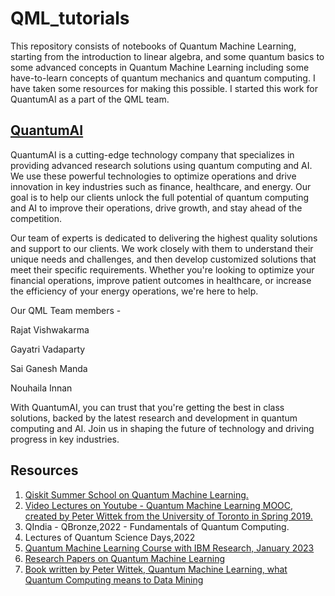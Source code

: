 # QML_tutorials
This repository consists of notebooks of Quantum Machine Learning, starting from the introduction to linear algebra, and some quantum basics to some advanced concepts in Quantum Machine Learning including some have-to-learn concepts of quantum mechanics and quantum computing.
I have taken some resources for making this possible. I started this work for QuantumAI as a part of the QML team.
## [QuantumAI](https://www.linkedin.com/company/quantumopenai/)
QuantumAI is a cutting-edge technology company that specializes in providing advanced research solutions using quantum computing and AI. We use these powerful technologies to optimize operations and drive innovation in key industries such as finance, healthcare, and energy. Our goal is to help our clients unlock the full potential of quantum computing and AI to improve their operations, drive growth, and stay ahead of the competition.

Our team of experts is dedicated to delivering the highest quality solutions and support to our clients. We work closely with them to understand their unique needs and challenges, and then develop customized solutions that meet their specific requirements. Whether you're looking to optimize your financial operations, improve patient outcomes in healthcare, or increase the efficiency of your energy operations, we're here to help.


Our QML Team members -

Rajat Vishwakarma 

Gayatri Vadaparty

Sai Ganesh Manda 

Nouhaila Innan

With QuantumAI, you can trust that you're getting the best in class solutions, backed by the latest research and development in quantum computing and AI. Join us in shaping the future of technology and driving progress in key industries.
## Resources
1. [ Qiskit Summer School on Quantum Machine Learning. ](https://qiskit.org/learn/summer-school/quantum-computing-and-quantum-learning-2021/)
2. [ Video Lectures on Youtube - Quantum Machine Learning MOOC, created by Peter Wittek from the University of Toronto in Spring 2019. ](https://www.youtube.com/playlist?list=PLmRxgFnCIhaMgvot-Xuym_hn69lmzIokg) 
3. QIndia - QBronze,2022 - Fundamentals of Quantum Computing.
4. Lectures of Quantum Science Days,2022 
5. [Quantum Machine Learning Course with IBM Research, January 2023](https://open.hpi.de/courses/qc-machineLearning2023)
6. [Research Papers on Quantum Machine Learning](https://paperswithcode.com/task/quantum-machine-learning)
7. [Book written by Peter Wittek, Quantum Machine Learning, what Quantum Computing means to Data Mining](https://www.amazon.in/Quantum-Machine-Learning-Computing-Mining/dp/0128100400)

  
